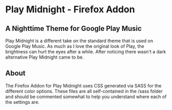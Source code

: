 # Play Midnight - Firefox Addon
## A Nighttime Theme for Google Play Music

Play Midnight is a different take on the standard theme that is used on Google Play Music. As much as I love the original look of Play, the brightness can hurt the eyes after a while. After noticing there wasn't a dark alternative Play Midnight came to be.

## About

The Firefox Addon for Play Midnight uses CSS generated via SASS for the different color options. These files are all self-contained in the /sass folder and should be commented somewhat to help you understand where each of the settings are.